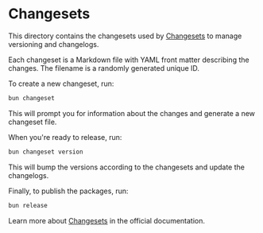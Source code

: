 # Changesets

This directory contains the changesets used by [Changesets](https://github.com/changesets/changesets) to manage versioning and changelogs.

Each changeset is a Markdown file with YAML front matter describing the changes. The filename is a randomly generated unique ID.

To create a new changeset, run:

```bash
bun changeset
```

This will prompt you for information about the changes and generate a new changeset file.

When you're ready to release, run:

```bash
bun changeset version
```

This will bump the versions according to the changesets and update the changelogs.

Finally, to publish the packages, run:

```bash
bun release
```

Learn more about [Changesets](https://github.com/changesets/changesets) in the official documentation.
